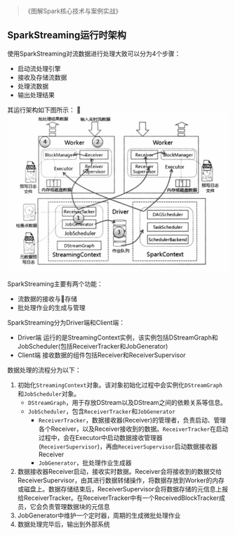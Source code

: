 > 《图解Spark核心技术与案例实战》

## SparkStreaming运行时架构
使用SparkStreaming对流数据进行处理大致可以分为4个步骤：
- 启动流处理引擎
- 接收及存储流数据
- 处理流数据
- 输出处理结果

其运行架构如下图所示：

![SparkStreaming运行时架构](/images/2019/03/sparkstreaming运行架构.png)

SparkStreaming主要有两个功能：
- 流数据的接收与存储
- 批处理作业的生成与管理

SparkStreaming分为Driver端和Client端：
- Driver端
  运行的是StreamingContext实例，该实例包括DStreamGraph和JobScheduler(包括ReceiverTracker和JobGenerator)
- Client端
  接收数据的组件包括Receiver和ReceiverSupervisor

数据处理的流程分为以下：
1. 初始化`StreamingContext`对象。该对象初始化过程中会实例化`DStreamGraph`和`JobScheduler`对象。
    - `DStreamGraph`，用于存放DStream以及DStream之间的依赖关系等信息。
    - `JobScheduler`，包含`ReceiverTracker`和`JobGenerator`
      - `ReceiverTracker`，数据接收器(Receiver)的管理者，负责启动、管理各个Receiver，以及Receiver接收到的数据。`ReceiverTracker`在启动过程中，会在Executor中启动数据接收管理器(`ReceiverSupervisor`)，再由`ReceiverSupervisor`启动数据接收器Receiver
      - `JobGenerator`，批处理作业生成器
2. 数据接收器Receiver启动，接收实时数据。Receiver会将接收到的数据交给ReceiverSupervisor，由其进行数据转储操作，将数据存放到Worker的内存或磁盘上。数据存储结束后，ReceiverSupervisor会将数据存储的元信息上报给ReceiverTracker。在ReceiverTracker中有一个ReceivedBlockTracker成员，它会负责管理数据块的元信息
3. JobGenerator中维护一个定时器，周期的生成微批处理作业
4. 数据处理完毕后，输出到外部系统
